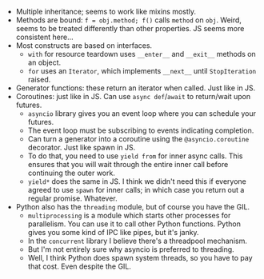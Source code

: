 * Multiple inheritance; seems to work like mixins mostly.
* Methods are bound: `f = obj.method; f()` calls `method` on
  `obj`. Weird, seems to be treated differently than other
  properties. JS seems more consistent here...
* Most constructs are based on interfaces.
    * `with` for resource teardown uses `__enter__` and `__exit__`
      methods on an object.
    * `for` uses an `Iterator`, which implements `__next__` until
      `StopIteration` raised.
* Generator functions: these return an iterator when called. Just like
  in JS.
* Coroutines: just like in JS. Can use `async def`/`await` to
  return/wait upon futures.
    * `asyncio` library gives you an event loop where you can schedule
      your futures.
    * The event loop must be subscribing to events indicating
      completion.
    * Can turn a generator into a coroutine using the
      `@asyncio.coroutine` decorator. Just like spawn in JS.
    * To do that, you need to use `yield from` for inner async
      calls. This ensures that you will wait through the entire inner
      call before continuing the outer work.
    * `yield*` does the same in JS. I think we didn't need this if
      everyone agreed to use `spawn` for inner calls; in which case
      you return out a regular promise. Whatever.
* Python also has the `threading` module, but of course you have the
  GIL.
    * `multiprocessing` is a module which starts other processes for
      parallelism. You can use it to call other Python
      functions. Python gives you some kind of IPC like pipes, but
      it's janky.
    * In the `concurrent` library I believe there's a threadpool
      mechanism.
    * But I'm not entirely sure why asyncio is preferred to threading.
    * Well, I think Python does spawn system threads, so you have to
      pay that cost. Even despite the GIL.
